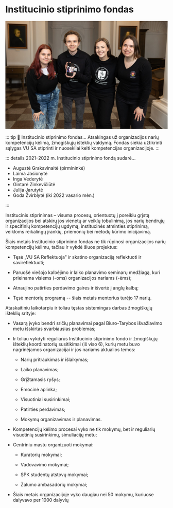 # Institucinio stiprinimo fondas

![ISF](../public/img/bendros-nuotraukos/ISF.jpg)

::: tip 📖 Institucinio stiprinimo fondas...
Atsakingas už organizacijos narių
kompetencijų kėlimą, žmogiškųjų išteklių valdymą. Fondas siekia
užtikrinti sąlygas VU SA stiprinti ir nuosekliai kelti kompetencijas
organizacijoje.
:::

::: details 2021–2022 m. Institucinio stiprinimo fondą sudarė...

- Augustė Grakavinaitė (pirmininkė)
- Laima Jasionytė
- Inga Vederytė
- Gintarė Zinkevičiūtė
- Julija Jarutytė
- Goda Žvirblytė (iki 2022 vasario mėn.)

:::

Institucinis stiprinimas – visuma procesų, orientuotų į poreikiu grįstą
organizacijos bei atskirų jos vienetų ar veiklų tobulinimą, jos narių
bendrųjų ir specifinių kompetencijų ugdymą, institucinės atminties
stiprinimą, veikloms reikalingų įrankių, priemonių bei metodų kūrimo
inicijavimą.

Šiais metais Institucinio stiprinimo fondas ne tik rūpinosi
organizacijos narių kompetencijų kėlimu, tačiau ir vykdė šiuos
projektus:

- Tęsė „VU SA Reflektuoja" ir skatino organizaciją reflektuoti ir
    savireflektuoti;

- Paruošė viešojo kalbėjimo ir laiko planavimo seminarų medžiagą, kuri
    prieinama visiems (-oms) organizacijos nariams (-ėms);

- Atnaujino patirties perdavimo gaires ir išvertė į anglų kalbą;

- Tęsė mentorių programą -- šiais metais mentorius turėjo 17 narių.

Ataskaitiniu laikotarpiu ir toliau tęstas sistemingas darbas žmogiškųjų
išteklių srityje:

- Vasarą įvyko bendri sričių planavimai pagal Biuro-Tarybos
    išvažiavimo metu išskirtas svarbiausias problemas;

- Ir toliau vykdyti reguliarūs Institucinio stiprinimo fondo ir
    žmogiškųjų išteklių koordinatorių susitikimai (iš viso 6), kurių
    metu buvo nagrinėjamos organizacijai ir jos nariams aktualios temos:

  - Narių pritraukimas ir išlaikymas;

  - Laiko planavimas;

  - Grįžtamasis ryšys;

  - Emocinė aplinka;

  - Visuotiniai susirinkimai;

  - Patirties perdavimas;

  - Mokymų organizavimas ir planavimas.

- Kompetencijų kėlimo procesai vyko ne tik mokymų, bet ir reguliarių
    visuotinių susirinkimų, simuliacijų metu;

- Centriniu mastu organizuoti mokymai:

  - Kuratorių mokymai;

  - Vadovavimo mokymai;

  - SPK studentų atstovų mokymai;

  - Žalumo ambasadorių mokymai;

- Šiais metais organizacijoje vyko daugiau nei 50 mokymų, kuriuose
    dalyvavo per 1000 dalyvių
